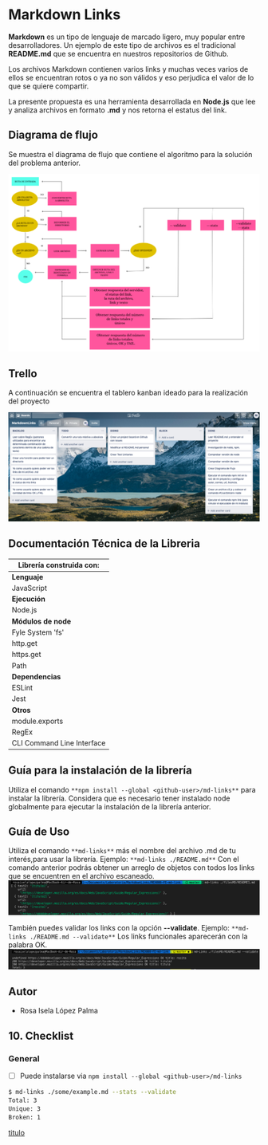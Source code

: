 # Markdown Links

**Markdown** es un tipo de lenguaje de marcado ligero, muy popular entre desarrolladores. 
Un ejemplo de este tipo de archivos es el tradicional **README.md** que se encuentra en nuestros repositorios de Github. 

Los archivos Markdown contienen varios links y muchas veces varios de ellos se encuentran rotos o ya no son válidos y eso perjudica el valor de lo que se quiere compartir. 

La presente propuesta es una herramienta desarrollada en **Node.js** que lee y analiza archivos en formato **.md** y nos retorna el estatus del link. 

## Diagrama de flujo

Se muestra el diagrama de flujo que contiene el algoritmo para la solución del problema anterior.

![Flowchart](./images/flowchart.png)

## Trello 

A continuación se encuentra el tablero kanban ideado para la realización del proyecto

![markdownTrello.png](./images/markdownTrello.png)

## Documentación Técnica de la Libreria

|    Librería construida con:        | 
|    --------------------------------|
|    **Lenguaje**                    |
|    JavaScript                      |
|    **Ejecución**                   |
|    Node.js                         |
|    **Módulos de node**             |
|    Fyle System 'fs'                |
|    http.get                        |
|    https.get                       |
|    Path                            |
|    **Dependencias**                |
|    ESLint                          |
|    Jest                            |
|    **Otros**                       |
|    module.exports                  |
|    RegEx                           |
|    CLI Command Line Interface      |


## Guía para la instalación de la librería 
Utiliza el comando `**npm install --global <github-user>/md-links**` para instalar la librería. 
Considera que es necesario tener instalado node globalmente para ejecutar la instalación de la librería anterior.

## Guía de Uso 
Utiliza el comando `**md-links**` más el nombre del archivo .md de tu interés,para usar la librería. 
Ejemplo: `**md-links ./README.md**`
Con el comando anterior podrás obtener un arreglo de objetos con todos los links que se encuentren en el archivo escaneado.
![arrayObjects](./images/arrayObjects.png)

También puedes validar los links con la opción **--validate**.
Ejemplo: `**md-links ./README.md --validate**`
Los links funcionales aparecerán con la palabra OK.
![statusLink](./images/statusLink.png)


## Autor

* Rosa Isela López Palma

## 10. Checklist

### General

- [ ] Puede instalarse via `npm install --global <github-user>/md-links`

```sh
$ md-links ./some/example.md --stats --validate
Total: 3
Unique: 3
Broken: 1
```

[titulo](https://developer.mozilla.org/es/docs/Web/JavaScript/Guide/Regular_Expressions)